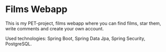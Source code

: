 # Films Webapp 

This is my PET-project, films webapp where you can find films, star them, write comments and create your own account. 

Used technologies: Spring Boot, Spring Data Jpa, Spring Security, PostgreSQL.
